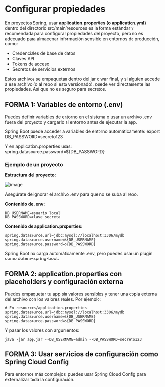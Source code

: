 # Configurar propiedades

En proyectos Spring, usar **application.properties (o application.yml)** dentro del directorio src/main/resources es la forma estándar y recomendada para configurar propiedades del proyecto, pero no es adecuado para almacenar información sensible en entornos de producción, como:

- Credenciales de base de datos
- Claves API
- Tokens de acceso
- Secretos de servicios externos

Estos archivos se empaquetan dentro del jar o war final, y si alguien accede a ese archivo (o al repo si está versionado), puede ver directamente las propiedades. Así que no es seguro para secretos.

## FORMA 1: Variables de entorno (.env)

Puedes definir variables de entorno en el sistema o usar un archivo .env fuera del proyecto y cargarlo al entorno antes de ejecutar la app.

Spring Boot puede acceder a variables de entorno automáticamente: export DB_PASSWORD=secreto123

Y en application.properties usas: spring.datasource.password=${DB_PASSWORD}

### Ejemplo de un proyecto

**Estructura del proyecto:**

![image](https://github.com/user-attachments/assets/75fc5a7b-a8ea-4fe9-a57b-6f4d63bc30a6)

Asegúrate de ignorar el archivo .env para que no se suba al repo.

**Contenido de .env:**

```
DB_USERNAME=usuario_local
DB_PASSWORD=clave_secreta

```

**Contenido de application.properties:**

```
spring.datasource.url=jdbc:mysql://localhost:3306/mydb
spring.datasource.username=${DB_USERNAME}
spring.datasource.password=${DB_PASSWORD}
```

Spring Boot no carga automáticamente .env, pero puedes usar un plugin como dotenv-spring-boot.

## FORMA 2: application.properties con placeholders y configuración externa

Puedes empaquetar tu app sin valores sensibles y tener una copia externa del archivo con los valores reales. Por ejemplo:

```
# En resources/application.properties
spring.datasource.url=jdbc:mysql://localhost:3306/mydb
spring.datasource.username=${DB_USERNAME}
spring.datasource.password=${DB_PASSWORD}
```

Y pasar los valores con argumentos:

```
java -jar app.jar --DB_USERNAME=admin --DB_PASSWORD=secreto123
```

## FORMA 3: Usar servicios de configuración como Spring Cloud Config

Para entornos más complejos, puedes usar Spring Cloud Config para externalizar toda la configuración.
